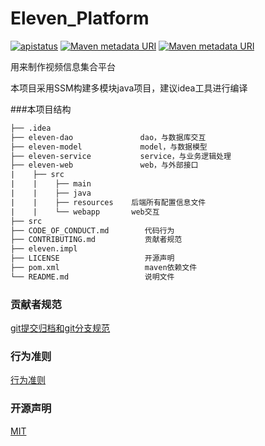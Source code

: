 # Eleven_Platform
[![apistatus](https://img.shields.io/github/license/mashape/apistatus.svg)]() [![Maven metadata URI](https://img.shields.io/maven-central/v/org.apache.maven/apache-maven.svg)]() [![Maven metadata URI](https://img.shields.io/badge/jdk-v1.8-yellowgreen.svg)]()

用来制作视频信息集合平台

本项目采用SSM构建多模块java项目，建议idea工具进行编译

###本项目结构

```html
├── .idea
├── eleven-dao               dao，与数据库交互
├── eleven-model             model，与数据模型
├── eleven-service           service，与业务逻辑处理
├── eleven-web               web，与外部接口
|	 ├── src
|    |    ├── main
|    |    ├── java
|    |    ├── resources    后端所有配置信息文件
|    |    └── webapp       web交互
├── src
├── CODE_OF_CONDUCT.md        代码行为
├── CONTRIBUTING.md           贡献者规范
├── eleven.impl
├── LICENSE                   开源声明
├── pom.xml                   maven依赖文件
└── README.md                 说明文件
```



### 贡献者规范
[git提交归档和git分支规范](./CONTRIBUTING.md)

### 行为准则

[行为准则](./CODE_OF_CONDUCT.md)

### 开源声明

[MIT](./LICENSE)
